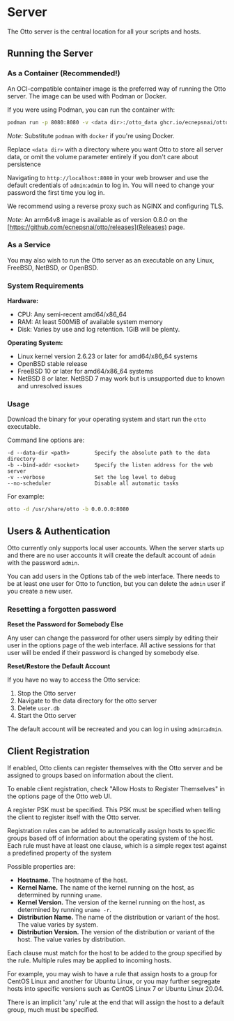 # Server

The Otto server is the central location for all your scripts and hosts.

## Running the Server

### As a Container (Recommended!)

An OCI-compatible container image is the preferred way of running the Otto server. The image can be used with Podman or
Docker.

If you were using Podman, you can run the container with:

```bash
podman run -p 8080:8080 -v <data dir>:/otto_data ghcr.io/ecnepsnai/otto:latest
```

*Note:* Substitute `podman` with `docker` if you're using Docker.

Replace `<data dir>` with a directory where you want Otto to store all server data, or omit the volume parameter
entirely if you don't care about persistence

Navigating to `http://localhost:8080` in your web browser and use the default credentials of `admin`:`admin` to log in.
You will need to change your password the first time you log in.

We recommend using a reverse proxy such as NGINX and configuring TLS.

*Note:* An arm64v8 image is available as of version 0.8.0 on the
[https://github.com/ecnepsnai/otto/releases](Releases) page.

### As a Service

You may also wish to run the Otto server as an executable on any Linux, FreeBSD, NetBSD, or OpenBSD.

### System Requirements

**Hardware:**
- CPU: Any semi-recent amd64/x86_64
- RAM: At least 500MiB of available system memory
- Disk: Varies by use and log retention. 1GiB will be plenty.

**Operating System:**
- Linux kernel version 2.6.23 or later for amd64/x86_64 systems
- OpenBSD stable release
- FreeBSD 10 or later for amd64/x86_64 systems
- NetBSD 8 or later. NetBSD 7 may work but is unsupported due to known and unresolved issues

### Usage

Download the binary for your operating system and start run the `otto` executable.

Command line options are:

```
-d --data-dir <path>        Specify the absolute path to the data directory
-b --bind-addr <socket>     Specify the listen address for the web server
-v --verbose                Set the log level to debug
--no-scheduler              Disable all automatic tasks
```

For example:

```bash
otto -d /usr/share/otto -b 0.0.0.0:8080
```

## Users & Authentication

Otto currently only supports local user accounts. When the server starts up and there are no user accounts it will
create the default account of `admin` with the password `admin`.

You can add users in the Options tab of the web interface. There needs to be at least one user for Otto to function,
but you can delete the `admin` user if you create a new user.

### Resetting a forgotten password

**Reset the Password for Somebody Else**

Any user can change the password for other users simply by editing their user in the options page of the web interface.
All active sessions for that user will be ended if their password is changed by somebody else.

**Reset/Restore the Default Account**

If you have no way to access the Otto service:

1. Stop the Otto server
2. Navigate to the data directory for the otto server
3. Delete `user.db`
4. Start the Otto server

The default account will be recreated and you can log in using `admin`:`admin`.

## Client Registration

If enabled, Otto clients can register themselves with the Otto server and be assigned to groups based on information
about the client.

To enable client registration, check "Allow Hosts to Register Themselves" in the options page of the Otto web UI.

A register PSK must be specified. This PSK must be specified when telling the client to register itself with the Otto
server.

Registration rules can be added to automatically assign hosts to specific groups based off of information about the
operating system of the host. Each rule must have at least one clause, which is a simple regex test against a predefined
property of the system

Possible properties are:
- **Hostname.** The hostname of the host.
- **Kernel Name.** The name of the kernel running on the host, as determined by running `uname`.
- **Kernel Version.** The version of the kernel running on the host, as determined by running `uname -r`.
- **Distribution Name.** The name of the distribution or variant of the host. The value varies by system.
- **Distribution Version.** The version of the distribution or variant of the host. The value varies by distribution.

Each clause must match for the host to be added to the group specified by the rule. Multiple rules may be applied to
incoming hosts.

For example, you may wish to have a rule that assign hosts to a group for CentOS Linux and another for Ubuntu Linux,
or you may further segregate hosts into specific versions such as CentOS Linux 7 or Ubuntu Linux 20.04.

There is an implicit 'any' rule at the end that will assign the host to a default group, much must be specified.
